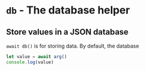 # `db` - The database helper

## Store values in a JSON database

`await db()` is for storing data. By default, the database

</div>

```js
let value = await arg()
console.log(value)
```
